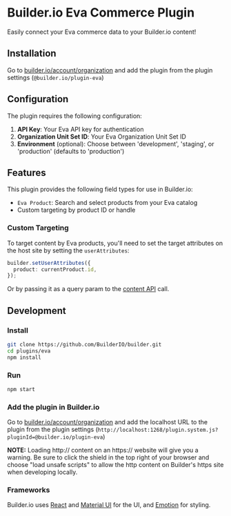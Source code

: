 # Builder.io Eva Commerce Plugin

Easily connect your Eva commerce data to your Builder.io content!

## Installation

Go to [builder.io/account/organization](https://builder.io/account/organization) and add the plugin from the plugin settings (`@builder.io/plugin-eva`)

## Configuration

The plugin requires the following configuration:

1. **API Key**: Your Eva API key for authentication
2. **Organization Unit Set ID**: Your Eva Organization Unit Set ID
3. **Environment** (optional): Choose between 'development', 'staging', or 'production' (defaults to 'production')

## Features

This plugin provides the following field types for use in Builder.io:

- `Eva Product`: Search and select products from your Eva catalog
- Custom targeting by product ID or handle

### Custom Targeting

To target content by Eva products, you'll need to set the target attributes on the host site by setting the `userAttributes`:

```ts
builder.setUserAttributes({
  product: currentProduct.id,
});
```

Or by passing it as a query param to the [content API](https://www.builder.io/c/docs/query-api#:~:text=userAttributes) call.

## Development

### Install

```bash
git clone https://github.com/BuilderIO/builder.git
cd plugins/eva
npm install
```

### Run

```bash
npm start
```

### Add the plugin in Builder.io

Go to [builder.io/account/organization](https://builder.io/account/organization) and add the localhost URL to the plugin from the plugin settings (`http://localhost:1268/plugin.system.js?pluginId=@builder.io/plugin-eva`)

**NOTE:** Loading http:// content on an https:// website will give you a warning. Be sure to click the shield in the top right of your browser and choose "load unsafe scripts" to allow the http content on Builder's https site when developing locally.

### Frameworks

Builder.io uses [React](https://github.com/facebook/react) and [Material UI](https://github.com/mui-org/material-ui) for the UI, and [Emotion](https://github.com/emotion-js/emotion) for styling. 